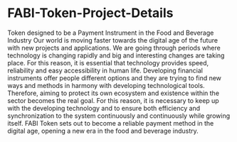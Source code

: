 # FABI-Token-Project-Details
  Token designed to be a Payment Instrument in the Food and Beverage Industry
  Our world is moving faster towards the digital age of the future with new projects and applications.
 	We are going through periods where technology is changing rapidly and big and interesting changes are taking place. For this reason, it is essential that technology provides speed, reliability and easy accessibility in human life. Developing financial instruments offer 
people different options and they are trying to find new ways and methods in harmony with developing technological tools.
 	Therefore, aiming to protect its own ecosystem and existence within the sector becomes the real goal. For this reason, it is necessary to keep up with the developing technology and to ensure both efficiency and synchronization to the system continuously and continuously while growing itself.
	FABI Token sets out to become a reliable payment method in the digital age, opening a new era in the food and beverage industry.
